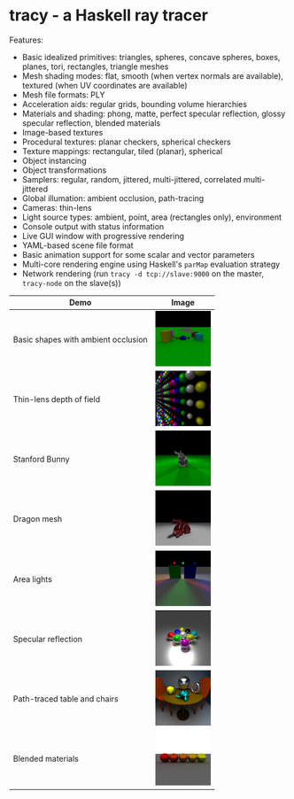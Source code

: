 
tracy - a Haskell ray tracer
============================

Features:

 * Basic idealized primitives: triangles, spheres, concave spheres,
   boxes, planes, tori, rectangles, triangle meshes
 * Mesh shading modes: flat, smooth (when vertex normals are available),
   textured (when UV coordinates are available)
 * Mesh file formats: PLY
 * Acceleration aids: regular grids, bounding volume hierarchies
 * Materials and shading: phong, matte, perfect specular reflection,
   glossy specular reflection, blended materials
 * Image-based textures
 * Procedural textures: planar checkers, spherical checkers
 * Texture mappings: rectangular, tiled (planar), spherical
 * Object instancing
 * Object transformations
 * Samplers: regular, random, jittered, multi-jittered, correlated
   multi-jittered
 * Global illumation: ambient occlusion, path-tracing
 * Cameras: thin-lens
 * Light source types: ambient, point, area (rectangles only),
   environment
 * Console output with status information
 * Live GUI window with progressive rendering
 * YAML-based scene file format
 * Basic animation support for some scalar and vector parameters
 * Multi-core rendering engine using Haskell's `parMap` evaluation
   strategy
 * Network rendering (run `tracy -d tcp://slave:9000` on the master,
   `tracy-node` on the slave(s))

| Demo | Image |
|------|-------|
| Basic shapes with ambient occlusion | <a href="demos/demo1.png"><img src="/demos/demo.png" width="100" height="100"/></a> |
| Thin-lens depth of field            | <a href="demos/demo2.png"><img src="/demos/demo2.png" width="100" height="100"/></a> |
| Stanford Bunny                      | <a href="demos/demo3.png"><img src="/demos/demo3.png" width="100" height="100"/></a> |
| Dragon mesh                         | <a href="demos/demo4.png"><img src="/demos/demo4.png" width="100" height="100"/></a> |
| Area lights                         | <a href="demos/demo5.png"><img src="/demos/demo5.png" width="100" height="100"/></a> |
| Specular reflection                 | <a href="demos/demo6.png"><img src="/demos/demo6.png" width="100" height="100"/></a> |
| Path-traced table and chairs        | <a href="demos/demo8.png"><img src="/demos/demo8.png" width="100" height="100"/></a> |
| Blended materials                   | <a href="demos/demo9.png"><img src="/demos/demo9.png" width="100" height="100"/></a> |
